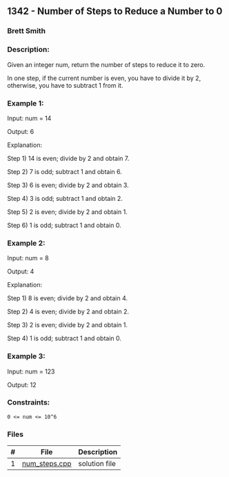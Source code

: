 ## 1342 - Number of Steps to Reduce a Number to 0
### Brett Smith 
### Description:

Given an integer num, return the number of steps to reduce it to zero.

In one step, if the current number is even, you have to divide it by 2, otherwise, you have to subtract 1 from it.

### Example 1:

Input: num = 14

Output: 6

Explanation: 

Step 1) 14 is even; divide by 2 and obtain 7. 

Step 2) 7 is odd; subtract 1 and obtain 6.

Step 3) 6 is even; divide by 2 and obtain 3. 

Step 4) 3 is odd; subtract 1 and obtain 2. 

Step 5) 2 is even; divide by 2 and obtain 1. 

Step 6) 1 is odd; subtract 1 and obtain 0.

### Example 2:

Input: num = 8

Output: 4

Explanation: 

Step 1) 8 is even; divide by 2 and obtain 4.

Step 2) 4 is even; divide by 2 and obtain 2. 

Step 3) 2 is even; divide by 2 and obtain 1.

Step 4) 1 is odd; subtract 1 and obtain 0.

### Example 3:

Input: num = 123

Output: 12

### Constraints:

`0 <= num <= 10^6`

### Files

|   #   | File                       | Description                                                |
| :---: | -------------------------- | ---------------------------------------------------------- |
|   1   | [num_steps.cpp](./num_steps.cpp)     | solution file                                     |